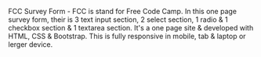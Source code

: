 FCC Survey Form - FCC is stand for Free Code Camp. In this one page survey form, their is 3 text input section, 2 select section, 1 radio & 1 checkbox section & 1 textarea section. It's a one page site & developed with HTML, CSS & Bootstrap. This is fully responsive in mobile, tab & laptop or lerger device. 
